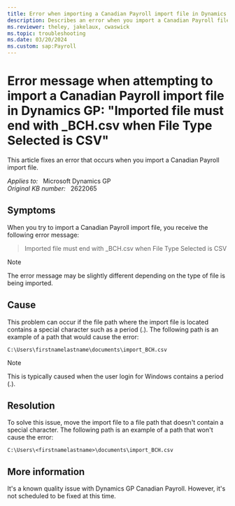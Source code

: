 ```yaml
---
title: Error when importing a Canadian Payroll import file in Dynamics GP
description: Describes an error when you import a Canadian Payroll file using the Canadian Payroll import Utility in Dynamics GP. A user may get an error message similar to - Imported file must end with _BCH.csv when File Type Selected is CSV.
ms.reviewer: theley, jakelaux, cwaswick
ms.topic: troubleshooting
ms.date: 03/20/2024
ms.custom: sap:Payroll
---
```

# Error message when attempting to import a Canadian Payroll import file in Dynamics GP: "Imported file must end with _BCH.csv when File Type Selected is CSV"

This article fixes an error that occurs when you import a Canadian Payroll import file.

_Applies to:_ &nbsp; Microsoft Dynamics GP  
_Original KB number:_ &nbsp; 2622065

## Symptoms

When you try to import a Canadian Payroll import file, you receive the following error message:

> Imported file must end with _BCH.csv when File Type Selected is CSV

> [!NOTE]
> The error message may be slightly different depending on the type of file is being imported.

## Cause

This problem can occur if the file path where the import file is located contains a special character such as a period (.). The following path is an example of a path that would cause the error:

`C:\Users\firstnamelastname\documents\import_BCH.csv`

> [!NOTE]
> This is typically caused when the user login for Windows contains a period (.).

## Resolution

To solve this issue, move the import file to a file path that doesn't contain a special character. The following path is an example of a path that won't cause the error:

`C:\Users\<firstnamelastname>\documents\import_BCH.csv`

## More information

It's a known quality issue with Dynamics GP Canadian Payroll. However, it's not scheduled to be fixed at this time.
